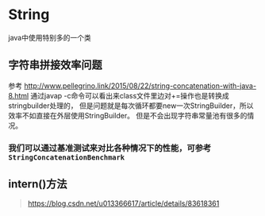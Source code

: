 # String
java中使用特别多的一个类
## 字符串拼接效率问题
参考 http://www.pellegrino.link/2015/08/22/string-concatenation-with-java-8.html
通过javap -c命令可以看出来class文件里边对+=操作也是转换成stringbuilder处理的，
但是问题就是每次循环都要new一次StringBuilder，所以效率不如直接在外层使用StringBuilder。
但是不会出现字符串常量池有很多的情况。
### 我们可以通过基准测试来对比各种情况下的性能，可参考`StringConcatenationBenchmark`

## intern()方法
>https://blog.csdn.net/u013366617/article/details/83618361